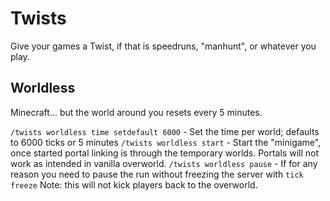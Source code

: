 # Twists


Give your games a Twist, if that is speedruns, "manhunt", or whatever you play.


## Worldless
Minecraft... but the world around you resets every 5 minutes.

`/twists worldless time setdefault 6000` - Set the time per world; defaults to 6000 ticks or 5 minutes
`/twists worldless start` - Start the "minigame", once started portal linking is through the temporary worlds. 
Portals will not work as intended in vanilla overworld.
`/twists worldless pause` - If for any reason you need to pause the run without freezing the server with `tick freeze`
Note: this will not kick players back to the overworld.

